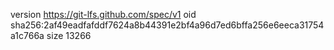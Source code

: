 version https://git-lfs.github.com/spec/v1
oid sha256:2af49eadfafddf7624a8b44391e2bf4a96d7ed6bffa256e6eeca31754a1c766a
size 13266
